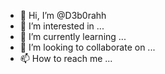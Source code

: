 - 👋 Hi, I’m @D3b0rahh
- 👀 I’m interested in ...
- 🌱 I’m currently learning ...
- 💞️ I’m looking to collaborate on ...
- 📫 How to reach me ...

<!---
D3b0rahh/D3b0rahh is a ✨ special ✨ repository because its `README.md` (this file) appears on your GitHub profile.
You can click the Preview link to take a look at your changes.
--->
